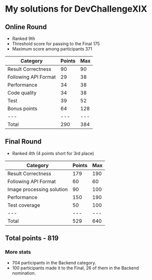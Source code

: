 # My solutions for DevChallengeXIX

## Online Round

- Ranked 9th
- Threshold score for passing to the Final 175
- Maximum score among participants 371

Category | Points | Max |
|---|---|---|
Result Correctness | 90 | 90 |
Following API Format | 29 | 38
Performance  |34 | 38
Code quality | 34 | 38
Test | 39 | 52
Bonus points | 64 | 128
|---|---|---|
Total | 290 | 384

## Final Round

- Ranked 4th (4 points short for 3rd place)

Category | Points | Max |
|---|---|---|
Result Correctness | 179 | 190
Following API  Format | 60 | 60
Image processing solution | 90 | 100
Performance | 150 | 190
Test coverage | 50 | 100
|---|---|---|
Total | 529 | 640

## Total points - 819

### More stats
- 704 participants in the Backend category.
- 100 participants made it to the Final, 26 of them in the Backend nomination.